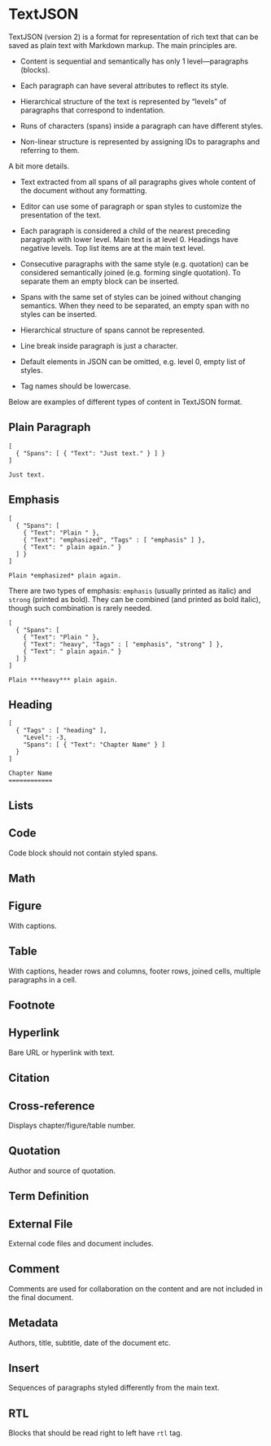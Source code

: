 TextJSON
========

TextJSON (version 2) is a format for representation of rich text that can be
saved as plain text with Markdown markup. The main principles are.

-   Content is sequential and semantically has only 1 level—paragraphs (blocks).

-   Each paragraph can have several attributes to reflect its style.

-   Hierarchical structure of the text is represented by “levels” of paragraphs
    that correspond to indentation.

-   Runs of characters (spans) inside a paragraph can have different styles.

-   Non-linear structure is represented by assigning IDs to paragraphs and
    referring to them.

A bit more details.

-   Text extracted from all spans of all paragraphs gives whole content of the
    document without any formatting.

-   Editor can use some of paragraph or span styles to customize the
    presentation of the text.

-   Each paragraph is considered a child of the nearest preceding paragraph with
    lower level. Main text is at level 0. Headings have negative levels. Top
    list items are at the main text level.

-   Consecutive paragraphs with the same style (e.g. quotation) can be
    considered semantically joined (e.g. forming single quotation). To separate
    them an empty block can be inserted.

-   Spans with the same set of styles can be joined without changing semantics.
    When they need to be separated, an empty span with no styles can be
    inserted.

-   Hierarchical structure of spans cannot be represented.

-   Line break inside paragraph is just a character.

-   Default elements in JSON can be omitted, e.g. level 0, empty list of styles.

-   Tag names should be lowercase.

Below are examples of different types of content in TextJSON format.

Plain Paragraph
---------------

~~~~~~~~~~~~~~~~~~~~~~~~~~~~~~~~~~~~~~~~~~~~~~~~~~~~~~~~~~~~~~~~~~~~~~~~~~~~~~~~
[
  { "Spans": [ { "Text": "Just text." } ] }
]
~~~~~~~~~~~~~~~~~~~~~~~~~~~~~~~~~~~~~~~~~~~~~~~~~~~~~~~~~~~~~~~~~~~~~~~~~~~~~~~~

~~~~~~~~~~~~~~~~~~~~~~~~~~~~~~~~~~~~~~~~~~~~~~~~~~~~~~~~~~~~~~~~~~~~~~~~~~~~~~~~
Just text.
~~~~~~~~~~~~~~~~~~~~~~~~~~~~~~~~~~~~~~~~~~~~~~~~~~~~~~~~~~~~~~~~~~~~~~~~~~~~~~~~

Emphasis
--------

~~~~~~~~~~~~~~~~~~~~~~~~~~~~~~~~~~~~~~~~~~~~~~~~~~~~~~~~~~~~~~~~~~~~~~~~~~~~~~~~
[
  { "Spans": [
    { "Text": "Plain " },
    { "Text": "emphasized", "Tags" : [ "emphasis" ] },
    { "Text": " plain again." }
  ] }
]
~~~~~~~~~~~~~~~~~~~~~~~~~~~~~~~~~~~~~~~~~~~~~~~~~~~~~~~~~~~~~~~~~~~~~~~~~~~~~~~~

~~~~~~~~~~~~~~~~~~~~~~~~~~~~~~~~~~~~~~~~~~~~~~~~~~~~~~~~~~~~~~~~~~~~~~~~~~~~~~~~
Plain *emphasized* plain again.
~~~~~~~~~~~~~~~~~~~~~~~~~~~~~~~~~~~~~~~~~~~~~~~~~~~~~~~~~~~~~~~~~~~~~~~~~~~~~~~~

There are two types of emphasis: `emphasis` (usually printed as italic) and
`strong` (printed as bold). They can be combined (and printed as bold italic),
though such combination is rarely needed.

~~~~~~~~~~~~~~~~~~~~~~~~~~~~~~~~~~~~~~~~~~~~~~~~~~~~~~~~~~~~~~~~~~~~~~~~~~~~~~~~
[
  { "Spans": [
    { "Text": "Plain " },
    { "Text": "heavy", "Tags" : [ "emphasis", "strong" ] },
    { "Text": " plain again." }
  ] }
]
~~~~~~~~~~~~~~~~~~~~~~~~~~~~~~~~~~~~~~~~~~~~~~~~~~~~~~~~~~~~~~~~~~~~~~~~~~~~~~~~

~~~~~~~~~~~~~~~~~~~~~~~~~~~~~~~~~~~~~~~~~~~~~~~~~~~~~~~~~~~~~~~~~~~~~~~~~~~~~~~~
Plain ***heavy*** plain again.
~~~~~~~~~~~~~~~~~~~~~~~~~~~~~~~~~~~~~~~~~~~~~~~~~~~~~~~~~~~~~~~~~~~~~~~~~~~~~~~~

Heading
-------

~~~~~~~~~~~~~~~~~~~~~~~~~~~~~~~~~~~~~~~~~~~~~~~~~~~~~~~~~~~~~~~~~~~~~~~~~~~~~~~~
[
  { "Tags" : [ "heading" ],
    "Level": -3,
    "Spans": [ { "Text": "Chapter Name" } ]
  }
]
~~~~~~~~~~~~~~~~~~~~~~~~~~~~~~~~~~~~~~~~~~~~~~~~~~~~~~~~~~~~~~~~~~~~~~~~~~~~~~~~

~~~~~~~~~~~~~~~~~~~~~~~~~~~~~~~~~~~~~~~~~~~~~~~~~~~~~~~~~~~~~~~~~~~~~~~~~~~~~~~~
Chapter Name
============
~~~~~~~~~~~~~~~~~~~~~~~~~~~~~~~~~~~~~~~~~~~~~~~~~~~~~~~~~~~~~~~~~~~~~~~~~~~~~~~~

Lists
-----

Code
----

Code block should not contain styled spans.

Math
----

Figure
------

With captions.

Table
-----

With captions, header rows and columns, footer rows, joined cells, multiple
paragraphs in a cell.

Footnote
--------

Hyperlink
---------

Bare URL or hyperlink with text.

Citation
--------

Cross-reference
---------------

Displays chapter/figure/table number.

Quotation
---------

Author and source of quotation.

Term Definition
---------------

External File
-------------

External code files and document includes.

Comment
-------

Comments are used for collaboration on the content and are not included in the
final document.

Metadata
--------

Authors, title, subtitle, date of the document etc.

Insert
------

Sequences of paragraphs styled differently from the main text.

RTL
---

Blocks that should be read right to left have `rtl` tag.

